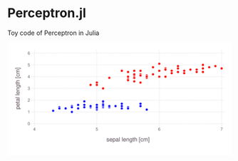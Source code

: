 # Perceptron.jl
Toy code of Perceptron in Julia

<img src="https://raw.githubusercontent.com/utahkaA/Perceptron.jl/image/iris.svg"/>
